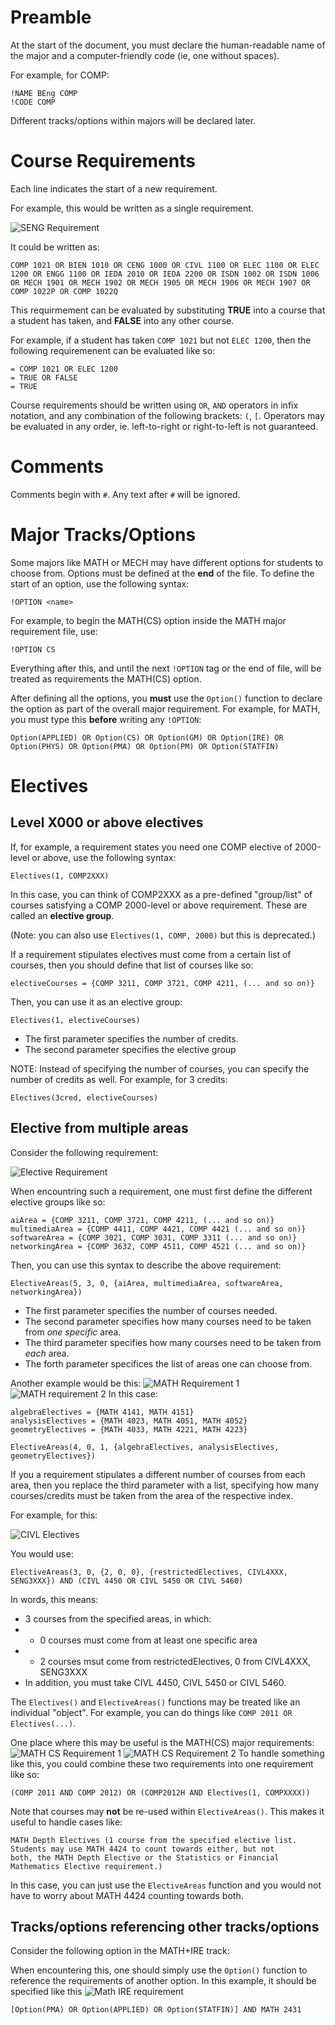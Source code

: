 # Preamble
At the start of the document, you must declare the human-readable name of the major and a computer-friendly code (ie, one without spaces).

For example, for COMP:
```
!NAME BEng COMP
!CODE COMP
```

Different tracks/options within majors will be declared later.
# Course Requirements
Each line indicates the start of a new requirement.

For example, this would be written as a single requirement.

![SENG Requirement](https://user-images.githubusercontent.com/55091936/172810926-8b5fadc9-4568-4c22-a918-a272714d6c80.png)


It could be written as:

```
COMP 1021 OR BIEN 1010 OR CENG 1000 OR CIVL 1100 OR ELEC 1100 OR ELEC 1200 OR ENGG 1100 OR IEDA 2010 OR IEDA 2200 OR ISDN 1002 OR ISDN 1006 OR MECH 1901 OR MECH 1902 OR MECH 1905 OR MECH 1906 OR MECH 1907 OR COMP 1022P OR COMP 1022Q
```

This requirmement can be evaluated by substituting **TRUE** into a course that a student has taken, and **FALSE** into any other course.

For example, if a student has taken `COMP 1021` but not `ELEC 1200`, then the following requiremenent can be evaluated like so:

```
= COMP 1021 OR ELEC 1200
= TRUE OR FALSE
= TRUE
```

Course requirements should be written using `OR`, `AND`  operators in infix notation, and any combination of the following brackets: `(`, `[`. Operators may be evaluated in any order, ie. left-to-right or right-to-left is not guaranteed.

# Comments
Comments begin with `#`. Any text after `#` will be ignored.

# Major Tracks/Options
Some majors like MATH or MECH may have different options for students to choose from.  Options must be defined at the **end** of the file. To define the start of an option, use the following syntax:

```
!OPTION <name>
```

For example, to begin the MATH(CS) option inside the MATH major requirement file, use:

```
!OPTION CS
```

Everything after this, and until the next `!OPTION` tag or the end of file, will be treated as requirements the MATH(CS) option.

After defining all the options, you **must** use the `Option()` function to declare the option as part of the overall major requirement. For example, for MATH, you must type this **before** writing any `!OPTION`:

```
Option(APPLIED) OR Option(CS) OR Option(GM) OR Option(IRE) OR Option(PHYS) OR Option(PMA) OR Option(PM) OR Option(STATFIN)
```

# Electives
## Level X000 or above electives
If, for example, a requirement states you need one COMP elective of 2000-level or above, use the following syntax:

```
Electives(1, COMP2XXX)
```

In this case, you can think of COMP2XXX as a pre-defined "group/list" of courses satisfying a COMP 2000-level or above requirement.
These are called an **elective group**.

(Note: you can also use `Electives(1, COMP, 2000)` but this is deprecated.)

If a requirement stipulates electives must come from a certain list of courses, then you should define that list of courses like so:
```
electiveCourses = {COMP 3211, COMP 3721, COMP 4211, (... and so on)}
```
Then, you can use it as an elective group:
```
Electives(1, electiveCourses)
```

* The first parameter specifies the number of credits. 
* The second parameter specifies the elective group

NOTE: Instead of specifying the number of courses, you can specify the number of credits as well. For example, for 3 credits:
```
Electives(3cred, electiveCourses)
```

## Elective from multiple areas
Consider the following requirement:

![Elective Requirement](https://user-images.githubusercontent.com/55091936/172811017-54426178-3cf6-41ba-b64b-d0b4d77a0857.png)

When encountring such a requirement, one must first define the different elective groups like so:

```
aiArea = {COMP 3211, COMP 3721, COMP 4211, (... and so on)}
multimediaArea = {COMP 4411, COMP 4421, COMP 4421 (... and so on)}
softwareArea = {COMP 3021, COMP 3031, COMP 3311 (... and so on)}
networkingArea = {COMP 3632, COMP 4511, COMP 4521 (... and so on)}
```

Then, you can use this syntax to describe the above requirement:

```
ElectiveAreas(5, 3, 0, {aiArea, multimediaArea, softwareArea, networkingArea})
```

* The first parameter specifies the number of courses needed. 
* The second parameter specifies how many courses need to be taken from *one specific* area. 
* The third parameter specifies how many courses need to be taken from *each* area.
* The forth parameter specifices the list of areas one can choose from.

Another example would be this:
![MATH Requirement 1](https://user-images.githubusercontent.com/55091936/172815710-41167869-e7c5-4a7c-a593-5bfc21329f47.png)
![MATH requirement 2](https://user-images.githubusercontent.com/55091936/172815739-b908738b-3e69-4db2-8622-fac9ee5f4c1a.png)
In this case:

```
algebraElectives = {MATH 4141, MATH 4151}
analysisElectives = {MATH 4023, MATH 4051, MATH 4052}
geometryElectives = {MATH 4033, MATH 4221, MATH 4223}

ElectiveAreas(4, 0, 1, {algebraElectives, analysisElectives, geometryElectives})
```
If you a requirement stipulates a different number of courses from each area, 
then you replace the third parameter with a list, specifying how many courses/credits must be taken
from the area of the respective index.

For example, for this:

![CIVL Electives](https://user-images.githubusercontent.com/55091936/173074801-6b16e781-3b00-42d8-8a49-3f138aaf962a.png)

You would use:
```
ElectiveAreas(3, 0, {2, 0, 0}, {restrictedElectives, CIVL4XXX, SENG3XXX}) AND (CIVL 4450 OR CIVL 5450 OR CIVL 5460)
```
In words, this means:
* 3 courses from the specified areas, in which:
* * 0 courses must come from at least one specific area
* * 2 courses msut come from restrictedElectives, 0 from CIVL4XXX, SENG3XXX
* In addition, you must take CIVL 4450, CIVL 5450 or CIVL 5460.

The `Electives()` and `ElectiveAreas()` functions may be treated like an individual "object". For example, you can do things like `COMP 2011 OR Electives(...)`.

One place where this may be useful is the MATH(CS) major requirements:
![MATH CS Requirement 1](https://user-images.githubusercontent.com/55091936/172811138-0d927768-c78f-4c95-84c0-15de9c4a2536.png)
![MATH CS Requirement 2](https://user-images.githubusercontent.com/55091936/172811145-a829a373-8aef-4eeb-9044-6cc5ee220bb3.png)
To handle something like this, you could combine these two requirements into one requirement like so:
```
(COMP 2011 AND COMP 2012) OR (COMP2012H AND Electives(1, COMPXXXX))
```

Note that courses may **not** be re-used within `ElectiveAreas()`. This makes it useful to handle cases like:
```
MATH Depth Electives (1 course from the specified elective list.
Students may use MATH 4424 to count towards either, but not
both, the MATH Depth Elective or the Statistics or Financial
Mathematics Elective requirement.)
```
In this case, you can just use the `ElectiveAreas` function and you would not have to worry about MATH 4424 counting towards both.

## Tracks/options referencing other tracks/options
Consider the following option in the MATH+IRE track:

When encountering this, one should simply use the `Option()` function to reference the requirements of another option. In this example, it should be specified like this
![Math IRE requirement](https://user-images.githubusercontent.com/55091936/172811207-f8b15bd8-c26d-4493-99a8-fc8318fd612b.png)
```
[Option(PMA) OR Option(APPLIED) OR Option(STATFIN)] AND MATH 2431
```

